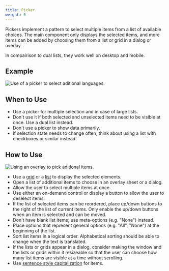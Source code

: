 ```yaml
---
title: Picker
weight: 6
---
```


Pickers implement a pattern to select multiple items from a list of
available choices. The main component only displays the selected items,
and more items can be added by choosing them from a list or grid in a
dialog or overlay.

In compairison to dual lists, they work well on desktop and mobile.

Example
-------

![Use of a picker to select aditional
languages.](/hig/LanguagePicker.png)

When to Use
-----------

-   Use a picker for multiple selection and in case of large lists.
-   Don't use it if both selected and unselected items need to be
    visible at once. Use a dual list instead.
-   Don't use a picker to show data primarily.
-   If selection state needs to change often, think about using a list
    with checkboxes or similar instead.

How to Use
----------

![Using an overlay to pick aditional items.](/hig/PickerOverlay.png)

-   Use a [grid](/components/editing/grid) or a [list](/components/editing/list)
    to display the selected elements.
-   Open a list of additional items to choose in an overlay sheet or a
    dialog.
-   Allow the user to select multiple items at once.
-   Use either an on-demand control or display a button to allow the
    user to deselect items.
-   If the list of selected items can be reordered, place up/down
    buttons to the right of the list of current items. Only enable the
    up/down buttons when an item is selected and can be moved.
-   Don't have blank list items; use meta-options (e.g. "None")
    instead.
-   Place options that represent general options (e.g. "All",
    "None") at the beginning of the list.
-   Sort list items in a logical order. Alphabetical sorting should be
    able to change when the text is translated.
-   If the lists or grids appear in a dialog, consider making the window
    and the lists or grids within it resizeable so that the user can
    choose how many list items are visible at a time without scrolling.
-   Use [sentence style capitalization](/style/writing/capitalization)
    for items.
